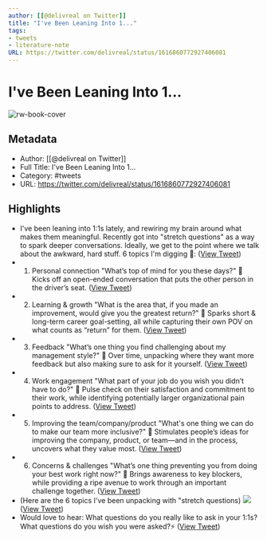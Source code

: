 ```yaml
---
author: [[@delivreal on Twitter]]
title: "I've Been Leaning Into 1..."
tags: 
- tweets
- literature-note
URL: https://twitter.com/delivreal/status/1616860772927406081
---
```

# I've Been Leaning Into 1...

![rw-book-cover](https://pbs.twimg.com/profile_images/1515733057164267531/0RhPuRZt.jpg)

## Metadata
- Author: [[@delivreal on Twitter]]
- Full Title: I've Been Leaning Into 1...
- Category: #tweets
- URL: https://twitter.com/delivreal/status/1616860772927406081

## Highlights
- I've been leaning into 1:1s lately, and rewiring my brain around what makes them meaningful.
  Recently got into "stretch questions" as a way to spark deeper conversations. Ideally, we get to the point where we talk about the awkward, hard stuff.
  6 topics I'm digging 🧵: ([View Tweet](https://twitter.com/delivreal/status/1616860772927406081))
- 1. Personal connection
  "What’s top of mind for you these days?"
  🎯 Kicks off an open-ended conversation that puts the other person in the driver’s seat. ([View Tweet](https://twitter.com/delivreal/status/1616860774261002241))
- 2. Learning & growth
  "What is the area that, if you made an improvement, would give you the greatest return?"
  🎯 Sparks short & long-term career goal-setting, all while capturing their own POV on what counts as “return” for them. ([View Tweet](https://twitter.com/delivreal/status/1616860775464816641))
- 3. Feedback
  "What’s one thing you find challenging about my management style?"
  🎯 Over time, unpacking where they want more feedback but also making sure to ask for it yourself. ([View Tweet](https://twitter.com/delivreal/status/1616860776643411968))
- 4. Work engagement
  "What part of your job do you wish you didn’t have to do?"
  🎯 Pulse check on their satisfaction and commitment to their work, while identifying potentially larger organizational pain points to address. ([View Tweet](https://twitter.com/delivreal/status/1616860777788350467))
- 5. Improving the team/company/product
  "What's one thing we can do to make our team more inclusive?"
  🎯 Stimulates people’s ideas for improving the company, product, or team—and in the process, uncovers what they value most. ([View Tweet](https://twitter.com/delivreal/status/1616860779059318784))
- 6. Concerns & challenges
  "What’s one thing preventing you from doing your best work right now?"
  🎯 Brings awareness to key blockers, while providing a ripe avenue to work through an important challenge together. ([View Tweet](https://twitter.com/delivreal/status/1616860780477177856))
- (Here are the 6 topics I've been unpacking with "stretch questions) 
  ![](https://pbs.twimg.com/media/FnA70vCWYAEjyug.jpg) ([View Tweet](https://twitter.com/delivreal/status/1616860782863712256))
- Would love to hear: What questions do you really like to ask in your 1:1s? What questions do you wish you were asked?⚡️ ([View Tweet](https://twitter.com/delivreal/status/1616860785199747073))
